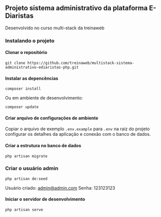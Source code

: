 ## Projeto sistema administrativo da plataforma E-Diaristas

Desenvolvido no curso multi-stack da treinaweb

### Instalando o projeto

#### Clonar o repositório

```
git clone https://github.com/treinaweb/multistack-sistema-administrativo-ediaristas-php.git
```

#### Instalar as depencências

```
composer install
```

Ou em ambiente de desenvolvimento:

```
composer update
```

#### Criar arquivo de configurações de ambiente

Copiar o arquivo de exemplo `.env.example` para `.env` na raiz do projeto
configurar os detalhes da aplicação e conexão com o banco de dados.

#### Criar a estrutura no banco de dados

```
php artisan migrate
```

### Criar o usuário admin

```
php artisan de:seed
```

Usuário criado:   admin@admin.com
Senha:            123123123

#### Iniciar o servidor de desenvolvimento

```
php artisan serve
```